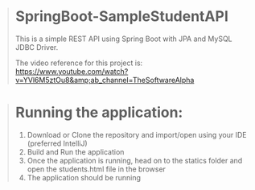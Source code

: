 > # SpringBoot-SampleStudentAPI
> This is a simple REST API using Spring Boot with JPA and MySQL JDBC Driver. 
> 
> The video reference for this project is: https://www.youtube.com/watch?v=YVl6M5ztOu8&amp;ab_channel=TheSoftwareAlpha

> # Running the application:
> 1. Download or Clone the repository and import/open using your IDE (preferred IntelliJ)
> 2. Build and Run the application
> 3. Once the application is running, head on to the statics folder and open the students.html file in the browser
> 4. The application should be running

